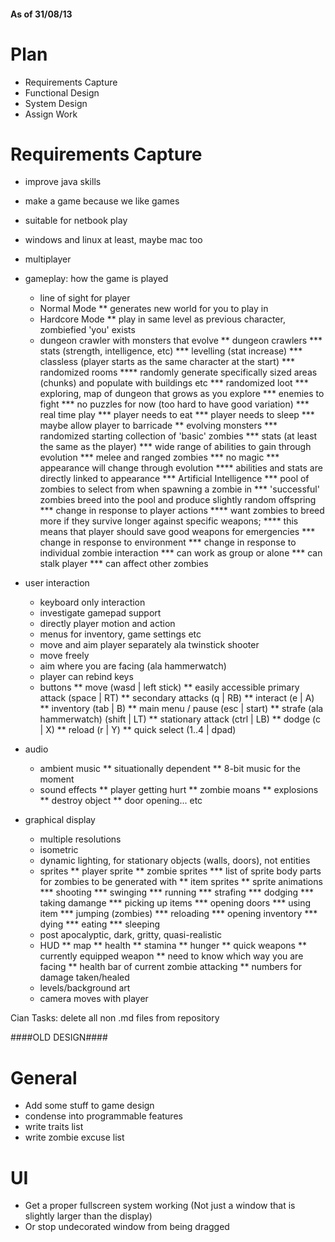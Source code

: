 #### As of 31/08/13 ####

Plan
====

 - Requirements Capture
 - Functional Design
 - System Design
 - Assign Work
 
Requirements Capture
====================

 - improve java skills
 - make a game because we like games

 - suitable for netbook play
 - windows and linux at least, maybe mac too
 - multiplayer

 - gameplay: how the game is played
    * line of sight for player
    * Normal Mode
      ** generates new world for you to play in
    * Hardcore Mode
      ** play in same level as previous character, zombiefied 'you' exists
    * dungeon crawler with monsters that evolve
      ** dungeon crawlers
        *** stats (strength, intelligence, etc)
        *** levelling (stat increase)
        *** classless (player starts as the same character at the start)
        *** randomized rooms
          **** randomly generate specifically sized areas (chunks) and populate with buildings etc
        *** randomized loot
        *** exploring, map of dungeon that grows as you explore
        *** enemies to fight
        *** no puzzles for now (too hard to have good variation)
        *** real time play
        *** player needs to eat
        *** player needs to sleep
        *** maybe allow player to barricade
      ** evolving monsters
        *** randomized starting collection of 'basic' zombies
        *** stats (at least the same as the player)
        *** wide range of abilities to gain through evolution
        *** melee and ranged zombies
        *** no magic
        *** appearance will change through evolution
          **** abilities and stats are directly linked to appearance
        *** Artificial Intelligence
        *** pool of zombies to select from when spawning a zombie in
        *** 'successful' zombies breed into the pool and produce slightly random offspring
        *** change in response to player actions
          **** want zombies to breed more if they survive longer against specific weapons;
          **** this means that player should save good weapons for emergencies
        *** change in response to environment
        *** change in response to individual zombie interaction
        *** can work as group or alone
        *** can stalk player
        *** can affect other zombies

 - user interaction
    * keyboard only interaction
    * investigate gamepad support
    * directly player motion and action
    * menus for inventory, game settings etc
    * move and aim player separately ala twinstick shooter
    * move freely
    * aim where you are facing (ala hammerwatch)
    * player can rebind keys
    * buttons
      ** move (wasd | left stick)
      ** easily accessible primary attack (space | RT)
      ** secondary attacks (q | RB)
      ** interact (e | A)
      ** inventory (tab | B)
      ** main menu / pause (esc | start)
      ** strafe (ala hammerwatch) (shift | LT)
      ** stationary attack (ctrl | LB)
      ** dodge (c | X)
      ** reload (r | Y)
      ** quick select (1..4 | dpad)
      
 - audio
    * ambient music
      ** situationally dependent
      ** 8-bit music for the moment
    * sound effects
      ** player getting hurt
      ** zombie moans
      ** explosions
      ** destroy object
      ** door opening... etc
    
 - graphical display
    * multiple resolutions
    * isometric
    * dynamic lighting, for stationary objects (walls, doors), not entities
    * sprites
      ** player sprite
      ** zombie sprites
        *** list of sprite body parts for zombies to be generated with
      ** item sprites
      ** sprite animations
        *** shooting
        *** swinging
        *** running
        *** strafing
        *** dodging
        *** taking damange
        *** picking up items
        *** opening doors
        *** using item
        *** jumping (zombies)
        *** reloading 
        *** opening inventory
        *** dying
        *** eating
        *** sleeping
    * post apocalyptic, dark, gritty, quasi-realistic
    * HUD
      ** map
      ** health
      ** stamina
      ** hunger
      ** quick weapons
      ** currently equipped weapon
      ** need to know which way you are facing
      ** health bar of current zombie attacking
      ** numbers for damage taken/healed
    * levels/background art
    * camera moves with player




Cian Tasks:
  delete all non .md files from repository

####OLD DESIGN####

General
=======

- Add some stuff to game design
- condense into programmable features
- write traits list
- write zombie excuse list


UI
==

- Get a proper fullscreen system working (Not just a window that is slightly larger than the display)
- Or stop undecorated window from being dragged
